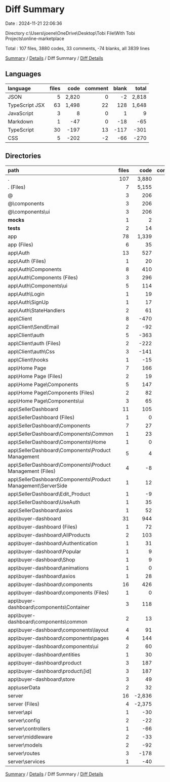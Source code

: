 # Diff Summary

Date : 2024-11-21 22:06:36

Directory c:\\Users\\joene\\OneDrive\\Desktop\\Tobi File\\With Tobi Projects\\online-marketplace

Total : 107 files,  3880 codes, 33 comments, -74 blanks, all 3839 lines

[Summary](results.md) / [Details](details.md) / Diff Summary / [Diff Details](diff-details.md)

## Languages
| language | files | code | comment | blank | total |
| :--- | ---: | ---: | ---: | ---: | ---: |
| JSON | 5 | 2,820 | 0 | -2 | 2,818 |
| TypeScript JSX | 63 | 1,498 | 22 | 128 | 1,648 |
| JavaScript | 3 | 8 | 0 | 1 | 9 |
| Markdown | 1 | -47 | 0 | -18 | -65 |
| TypeScript | 30 | -197 | 13 | -117 | -301 |
| CSS | 5 | -202 | -2 | -66 | -270 |

## Directories
| path | files | code | comment | blank | total |
| :--- | ---: | ---: | ---: | ---: | ---: |
| . | 107 | 3,880 | 33 | -74 | 3,839 |
| . (Files) | 7 | 5,155 | 2 | -14 | 5,143 |
| @ | 3 | 206 | 0 | 27 | 233 |
| @\\components | 3 | 206 | 0 | 27 | 233 |
| @\\components\\ui | 3 | 206 | 0 | 27 | 233 |
| __mocks__ | 1 | 2 | 1 | 1 | 4 |
| __tests__ | 2 | 14 | 3 | 5 | 22 |
| app | 78 | 1,339 | 29 | 63 | 1,431 |
| app (Files) | 6 | 35 | 4 | 11 | 50 |
| app\\Auth | 13 | 527 | 2 | 73 | 602 |
| app\\Auth (Files) | 1 | 20 | 2 | 4 | 26 |
| app\\Auth\\Components | 8 | 410 | 0 | 59 | 469 |
| app\\Auth\\Components (Files) | 3 | 296 | 0 | 37 | 333 |
| app\\Auth\\Components\\ui | 5 | 114 | 0 | 22 | 136 |
| app\\Auth\\Login | 1 | 19 | 0 | 2 | 21 |
| app\\Auth\\SignUp | 1 | 17 | 0 | 3 | 20 |
| app\\Auth\\StateHandlers | 2 | 61 | 0 | 5 | 66 |
| app\\Client | 8 | -470 | -4 | -192 | -666 |
| app\\Client\\SendEmail | 2 | -92 | -1 | -15 | -108 |
| app\\Client\\auth | 5 | -363 | -3 | -170 | -536 |
| app\\Client\\auth (Files) | 2 | -222 | -2 | -111 | -335 |
| app\\Client\\auth\\Css | 3 | -141 | -1 | -59 | -201 |
| app\\Client\\hooks | 1 | -15 | 0 | -7 | -22 |
| app\\Home Page | 7 | 166 | 5 | 13 | 184 |
| app\\Home Page (Files) | 2 | 19 | 0 | 1 | 20 |
| app\\Home Page\\Components | 5 | 147 | 5 | 12 | 164 |
| app\\Home Page\\Components (Files) | 2 | 82 | 13 | 6 | 101 |
| app\\Home Page\\Components\\ui | 3 | 65 | -8 | 6 | 63 |
| app\\SellerDashboard | 11 | 105 | 14 | 2 | 121 |
| app\\SellerDashboard (Files) | 1 | 0 | 0 | -3 | -3 |
| app\\SellerDashboard\\Components | 7 | 27 | 8 | 1 | 36 |
| app\\SellerDashboard\\Components\\Common | 1 | 23 | 0 | 2 | 25 |
| app\\SellerDashboard\\Components\\Home | 1 | 0 | 0 | -1 | -1 |
| app\\SellerDashboard\\Components\\Product Management | 5 | 4 | 8 | 0 | 12 |
| app\\SellerDashboard\\Components\\Product Management (Files) | 4 | -8 | 8 | -2 | -2 |
| app\\SellerDashboard\\Components\\Product Management\\ServerSide | 1 | 12 | 0 | 2 | 14 |
| app\\SellerDashboard\\Edit_Product | 1 | -9 | -1 | -4 | -14 |
| app\\SellerDashboard\\UseAuth | 1 | 35 | 0 | 5 | 40 |
| app\\SellerDashboard\\axios | 1 | 52 | 7 | 3 | 62 |
| app\\buyer-dashboard | 31 | 944 | 8 | 150 | 1,102 |
| app\\buyer-dashboard (Files) | 1 | 72 | 0 | 9 | 81 |
| app\\buyer-dashboard\\AllProducts | 2 | 103 | 1 | 11 | 115 |
| app\\buyer-dashboard\\Authentication | 1 | 31 | 0 | 5 | 36 |
| app\\buyer-dashboard\\Popular | 1 | 9 | 0 | 3 | 12 |
| app\\buyer-dashboard\\Shop | 1 | 9 | 0 | 3 | 12 |
| app\\buyer-dashboard\\animations | 1 | 0 | 0 | 1 | 1 |
| app\\buyer-dashboard\\axios | 1 | 28 | 0 | 5 | 33 |
| app\\buyer-dashboard\\components | 16 | 426 | 4 | 72 | 502 |
| app\\buyer-dashboard\\components (Files) | 1 | 0 | 3 | 1 | 4 |
| app\\buyer-dashboard\\components\\Container | 3 | 118 | 1 | 14 | 133 |
| app\\buyer-dashboard\\components\\common | 2 | 13 | 0 | 4 | 17 |
| app\\buyer-dashboard\\components\\layout | 4 | 91 | 0 | 15 | 106 |
| app\\buyer-dashboard\\components\\pages | 4 | 144 | 0 | 25 | 169 |
| app\\buyer-dashboard\\components\\ui | 2 | 60 | 0 | 13 | 73 |
| app\\buyer-dashboard\\entities | 1 | 30 | 0 | 0 | 30 |
| app\\buyer-dashboard\\product | 3 | 187 | 3 | 26 | 216 |
| app\\buyer-dashboard\\product\\[id] | 3 | 187 | 3 | 26 | 216 |
| app\\buyer-dashboard\\store | 3 | 49 | 0 | 15 | 64 |
| app\\userData | 2 | 32 | 0 | 6 | 38 |
| server | 16 | -2,836 | -2 | -156 | -2,994 |
| server (Files) | 4 | -2,375 | 0 | -3 | -2,378 |
| server\\api | 1 | -30 | 0 | -10 | -40 |
| server\\config | 2 | -22 | -1 | -5 | -28 |
| server\\controllers | 1 | -66 | -1 | -39 | -106 |
| server\\middleware | 2 | -33 | 0 | -27 | -60 |
| server\\models | 2 | -92 | 0 | -11 | -103 |
| server\\routes | 3 | -178 | 0 | -55 | -233 |
| server\\services | 1 | -40 | 0 | -6 | -46 |

[Summary](results.md) / [Details](details.md) / Diff Summary / [Diff Details](diff-details.md)